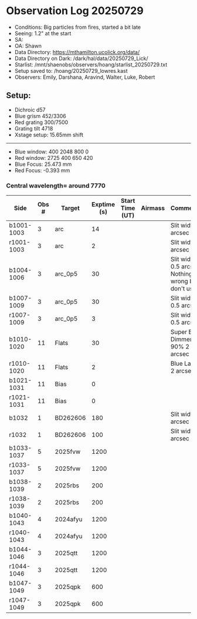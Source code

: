 # Observation Log 20250729

* Conditions: Big particles from fires, started a bit late
* Seeing: 1.2" at the start
* SA: 
* OA: Shawn
* Data Directory: https://mthamilton.ucolick.org/data/
* Data Directory on Dark: /dark/hal/data/20250729_Lick/
* Starlist: /mnt/shaenobs/observers/hoang/starlist_20250729.txt
* Setup saved to: /hoang/20250729_lowres.kast
* Observers: Emily, Darshana, Aravind, Walter, Luke, Robert

## Setup: 

* Dichroic d57
* Blue grism 452/3306
* Red grating 300/7500
* Grating tilt 4718
* Xstage setup: 15.65mm shift
----------------------------
* Blue window: 400 2048 800 0
* Red window: 2725 400 650 420
* Blue Focus: 25.473 mm
* Red Focus: -0.393 mm

### Central wavelength= around 7770


| Side | Obs #     | Target    | Exptime (s) | Start Time (UT) | Airmass | Comments                                                   |
|------|-----------|-----------|-------------|-----------------|---------|------------------------------------------------------------|
|b1001-1003|3|arc     |14| ||Slit width 2 arcsec|
|r1001-1003|3|arc     |2| ||Slit width 2 arcsec|
|b1004-1006|3|arc_0p5 |30| ||Slit width 0.5 arcsec; Nothing wrong but don't use. |
|b1007-1009|3|arc_0p5 |30| ||Slit width 0.5 arcsec|
|r1007-1009|3|arc_0p5     |3| ||Slit width 0.5 arcsec|
|b1010-1020|11|Flats           |30| ||Super Blue Dimmer at 90% 2 arcsec|
|r1010-1020|11|Flats           |2| ||Blue Lamp 2 arcsec|
|b1021-1031|11|Bias            |0| |||
|r1021-1031|11|Bias            |0| |||
|b1032|1|BD262606              |180| ||Slit width 2 arcsec|
|r1032|1|BD262606              |100| ||Slit width 2 arcsec|
|b1033-1037|5|2025fvw         |1200| |||
|r1033-1037|5|2025fvw          |1200| |||
|b1038-1039|2|2025rbs         |200| |||
|r1038-1039|2|2025rbs          |200| |||
|b1040-1043|4|2024afyu         |1200| |||
|r1040-1043|4|2024afyu          |1200| |||
|b1044-1046|3|2025qtt         |1200| |||
|r1044-1046|3|2025qtt          |1200| |||
|b1047-1049|3|2025qpk         |600| |||
|r1047-1049|3|2025qpk          |600| |||



